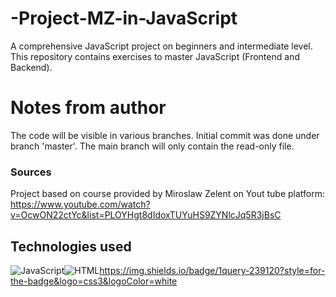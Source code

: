 # -Project-MZ-in-JavaScript
A comprehensive JavaScript project on beginners and intermediate level. This repository contains exercises to master JavaScript (Frontend and Backend).

# Notes from author
The code will be visible in various branches. Initial commit was done under branch 'master'. The main branch will only contain the read-only file.

### Sources
Project based on course provided by Miroslaw Zelent on Yout tube platform:
https://www.youtube.com/watch?v=OcwON22ctYc&list=PLOYHgt8dIdoxTUYuHS9ZYNlcJq5R3jBsC

## Technologies used

![JavaScript](https://img.shields.io/badge/JavaScript-F7DF1E?style=for-the-badge&logo=javascript&logoColor=black)![HTML](https://img.shields.io/badge/HTML-239120?style=for-the-badge&logo=html5&logoColor=white)https://img.shields.io/badge/1query-239120?style=for-the-badge&logo=css3&logoColor=white
